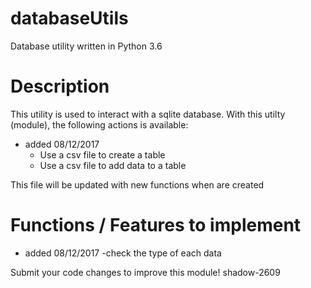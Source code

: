 # databaseUtils
Database utility written in Python 3.6

# Description
This utility is used to interact with a sqlite database.
With this utilty (module), the following actions is available:

- added 08/12/2017
    - Use a csv file to create a table
    - Use a csv file to add data to a table
    
This file will be updated with new functions when are created

# Functions / Features to implement

- added 08/12/2017
    -check the type of each data


Submit your code changes to improve this module!
shadow-2609

